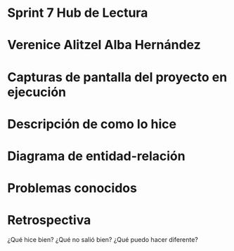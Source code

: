 # Sprint 7 Hub de Lectura

# Verenice Alitzel Alba Hernández

# Capturas de pantalla del proyecto en ejecución

# Descripción de como lo hice

# Diagrama de entidad-relación

# Problemas conocidos

# Retrospectiva
¿Qué hice bien?
¿Qué no salió bien?
¿Qué puedo hacer diferente?